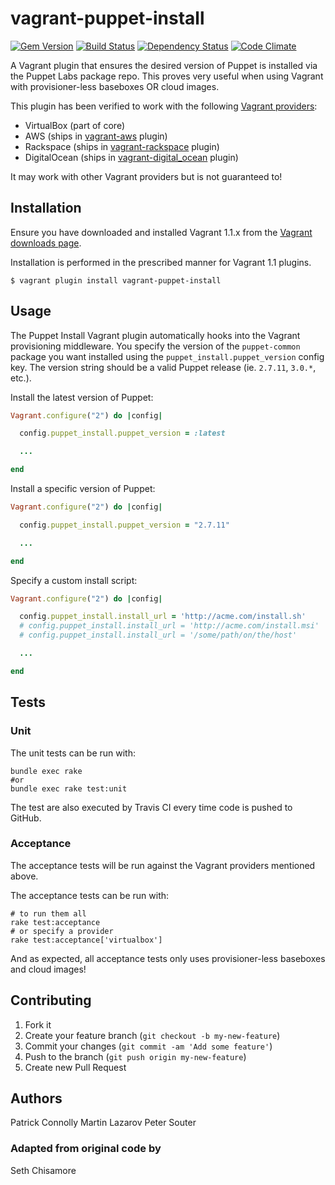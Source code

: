 # vagrant-puppet-install

[![Gem Version](https://badge.fury.io/rb/vagrant-puppet-install.png)](http://badge.fury.io/rb/vagrant-puppet-install)
[![Build Status](https://travis-ci.org/petems/vagrant-puppet-install.png?branch=master)](https://travis-ci.org/petems/vagrant-puppet-install)
[![Dependency Status](https://gemnasium.com/petems/vagrant-puppet-install.png)](https://gemnasium.com/petems/vagrant-puppet-install)
[![Code Climate](https://codeclimate.com/github/petems/vagrant-puppet-install.png)](https://codeclimate.com/github/petems/vagrant-puppet-install)

A Vagrant plugin that ensures the desired version of Puppet is installed via the
Puppet Labs package repo. This proves very useful when using Vagrant
with provisioner-less baseboxes OR cloud images.

This plugin has been verified to work with the following
[Vagrant providers](http://docs.vagrantup.com/v2/providers/index.html):

* VirtualBox (part of core)
* AWS (ships in [vagrant-aws](https://github.com/mitchellh/vagrant-aws) plugin)
* Rackspace (ships in [vagrant-rackspace](https://github.com/mitchellh/vagrant-rackspace) plugin)
* DigitalOcean (ships in [vagrant-digital_ocean](https://github.com/smdahlen/vagrant-digitalocean) plugin)

It may work with other Vagrant providers but is not guaranteed to!

## Installation

Ensure you have downloaded and installed Vagrant 1.1.x from the
[Vagrant downloads page](http://downloads.vagrantup.com/).

Installation is performed in the prescribed manner for Vagrant 1.1 plugins.

```
$ vagrant plugin install vagrant-puppet-install
```

## Usage

The Puppet Install Vagrant plugin automatically hooks into the Vagrant provisioning
middleware. You specify the version of the `puppet-common` package you want
installed using the `puppet_install.puppet_version` config key. The version string
should be a valid Puppet release (ie. `2.7.11`, `3.0.*`, etc.).

Install the latest version of Puppet:

```ruby
Vagrant.configure("2") do |config|

  config.puppet_install.puppet_version = :latest

  ...

end
```

Install a specific version of Puppet:

```ruby
Vagrant.configure("2") do |config|

  config.puppet_install.puppet_version = "2.7.11"

  ...

end
```

Specify a custom install script:

```ruby
Vagrant.configure("2") do |config|

  config.puppet_install.install_url = 'http://acme.com/install.sh'
  # config.puppet_install.install_url = 'http://acme.com/install.msi'
  # config.puppet_install.install_url = '/some/path/on/the/host'

  ...

end
```

## Tests

### Unit

The unit tests can be run with:

```
bundle exec rake
#or
bundle exec rake test:unit
```

The test are also executed by Travis CI every time code is pushed to GitHub.

### Acceptance

The acceptance tests will be run against the Vagrant providers mentioned above.

The acceptance tests can be run with:

```
# to run them all
rake test:acceptance
# or specify a provider
rake test:acceptance['virtualbox']
```

And as expected, all acceptance tests only uses provisioner-less baseboxes and
cloud images!

## Contributing

1. Fork it
2. Create your feature branch (`git checkout -b my-new-feature`)
3. Commit your changes (`git commit -am 'Add some feature'`)
4. Push to the branch (`git push origin my-new-feature`)
5. Create new Pull Request

## Authors

Patrick Connolly
Martin Lazarov
Peter Souter

### Adapted from original code by

Seth Chisamore
